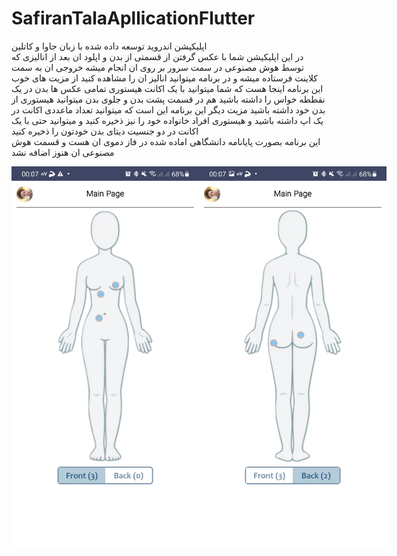 # SafiranTalaApllicationFlutter
اپلیکیشن اندروید توسعه داده شده با زبان جاوا و کاتلین 
<br/>
در این اپلیکیشن شما با عکس گرفتن از قسمتی از بدن و اپلود ان بعد از انالیزی که توسط هوش مصنوعی در سمت سرور بر روی ان انجام میشه خروجی ان به سمت کلاینت فرستاده میشه و در برنامه میتوانید انالیز ان را مشاهده کنید 
از مزیت های خوب این برنامه اینجا هست که شما میتوانید با یک اکانت هیستوری تمامی عکس ها بدن در یک نقططه خواس را داشته باشید 
هم در قسمت پشت بدن و جلوی بدن میتوانید هیستوری از بدن خود داشته باشید 
مزیت دیگر این برنامه این است که میتوانید تعداد ماعددی اکانت در یک اپ داشته باشید و هیستوری افراد خانواده خود را نیز ذخیره کنید و میتوانید حتی با یک اکانت در دو جنسیت دیتای بدن خودتون را ذخیره کنید
<br/>
این برنامه بصورت پایانامه دانشگاهی اماده شده در فاز دموی ان هست و قسمت هوش مصنوعی ان هنوز اضافه نشد
<br/>
<div align="center" style="display:flex;flex-direction:row;align-items: center;">
  <img style="margin:10;" src="https://github.com/tohidnoori/SkinMindAndroidApp/blob/main/Screenshot_20231226-000727_SkinMind.jpg" width="300" alt="Image 1">
  <img style="margin:10;" src="https://github.com/tohidnoori/SkinMindAndroidApp/blob/main/Screenshot_20231226-000739_SkinMind.jpg" width="300" alt="Image 2">
  <div/>
<br/>
<br/>
<div align="center" style="display:flex;flex-direction:row;align-items: center;">
  <img style="margin:10;" src="https://github.com/tohidnoori/SkinMindAndroidApp/blob/main/Screenshot_20231226-001113_SkinMind.jpg" width="300" alt="Image 1">
  <img style="margin:10;" src="https://github.com/tohidnoori/SkinMindAndroidApp/blob/main/Screenshot_20231226-001227_SkinMind.jpg" width="300" alt="Image 2">

  <div/>
<br/>
<br/>
<div align="center" style="display:flex;flex-direction:row;align-items: center;">
    <img style="margin:10;" src="https://github.com/tohidnoori/SkinMindAndroidApp/blob/main/Screenshot_20231226-001215_SkinMind.jpg" width="300" alt="Image 2">
      <img style="margin:10;" src="https://github.com/tohidnoori/SkinMindAndroidApp/blob/main/Screenshot_20231226-001239_SkinMind.jpg" width="300" alt="Image 1">

  <div/>
<br/>
<br/>
